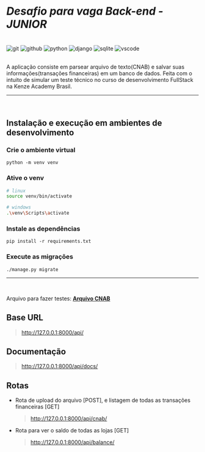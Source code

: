 # **_Desafio para vaga Back-end - JUNIOR_**

<div style="display: inline_block"><br/>
    <img align="center" alt="git" src="https://img.shields.io/badge/GIT-E44C30?style=for-the-badge&logo=git&logoColor=white"/>
    <img align="center" alt="github" src="https://img.shields.io/badge/GitHub-100000?style=for-the-badge&logo=github&logoColor=white"/>
    <img align="center" alt="python" src="https://img.shields.io/badge/Python-3776AB?style=for-the-badge&logo=python&logoColor=white"/>
    <img align="center" alt="django" src="https://img.shields.io/badge/Django-092E20?style=for-the-badge&logo=django&logoColor=white"/>
    <img align="center" alt="sqlite" src="https://img.shields.io/badge/SQLite-07405E?style=for-the-badge&logo=sqlite&logoColor=white"/>
    <img align="center" alt="vscode" src="https://img.shields.io/badge/Visual_Studio_Code-0078D4?style=for-the-badge&logo=visual%20studio%20code&logoColor=white"/>
</div>

<br/>

A aplicação consiste em parsear arquivo de texto(CNAB) e salvar suas informações(transações financeiras) em um banco de dados. Feita com o intuito de simular um teste técnico no curso de desenvolvimento FullStack na Kenze Academy Brasil.

---

<br/>

## Instalação e execução em ambientes de desenvolvimento

### Crie o ambiente virtual

```
python -m venv venv
```

### Ative o venv

```bash
# linux
source venv/bin/activate

# windows
.\venv\Scripts\activate

```

### Instale as dependências

```
pip install -r requirements.txt
```

### Execute as migrações

```
./manage.py migrate
```

---

<br/>

Arquivo para fazer testes: **[Arquivo CNAB](https://github.com/Kenzie-Academy-Brasil-Developers/desafio-backend-m6/blob/main/CNAB.txt)**

## Base URL

> http://127.0.0.1:8000/api/

## Documentação

> http://127.0.0.1:8000/api/docs/

## Rotas

- Rota de upload do arquivo [POST], e listagem de todas as transações financeiras [GET]

  > http://127.0.0.1:8000/api/cnab/

- Rota para ver o saldo de todas as lojas [GET]
  > http://127.0.0.1:8000/api/balance/
